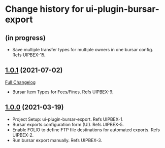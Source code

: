 # Change history for ui-plugin-bursar-export

## (in progress)

* Save multiple transfer types for multiple owners in one bursar config. Refs UIPBEX-15.

## [1.0.1](https://github.com/folio-org/ui-plugin-bursar-export/tree/v1.0.1) (2021-07-02)
[Full Changelog](https://github.com/folio-org/ui-plugin-bursar-export/compare/v1.0.0...v1.0.1)

* Bursar Item Types for Fees/Fines. Refs UIPBEX-9.

## [1.0.0](https://github.com/folio-org/ui-plugin-bursar-export/tree/v1.0.0) (2021-03-19)

* Project Setup: ui-plugin-bursar-export. Refs UIPBEX-1.
* Bursar exports configuration form (UI). Refs UIPBEX-5.
* Enable FOLIO to define FTP file destinations for automated exports. Refs UIPBEX-2.
* Run bursar export manually. Refs UIPBEX-3.
